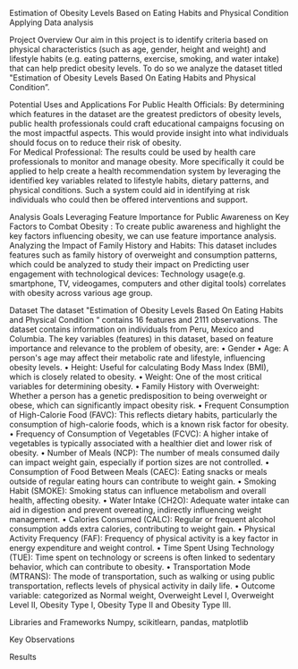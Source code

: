 

Estimation of Obesity Levels Based on Eating Habits and Physical Condition Applying Data analysis

Project Overview
Our aim in this project is to identify criteria based on physical characteristics (such as age, gender, height and weight) and lifestyle habits (e.g. eating patterns, exercise, smoking, and water intake) that can help predict obesity levels. To do so we analyze the dataset titled  "Estimation of Obesity Levels Based On Eating Habits and Physical Condition”.   

Potential Uses and Applications
For Public Health Officials: By determining which features in the dataset are the greatest predictors of obesity levels, public health professionals could craft educational campaigns focusing on the most impactful aspects. This would provide insight into what individuals should focus on to reduce their risk of obesity.  
For Medical Professional:  The results could be used by health care professionals to monitor and manage obesity. More specifically it could be applied to help create a health recommendation system by leveraging the identified key variables related to lifestyle habits, dietary patterns, and physical conditions.  Such a system could  aid in identifying at risk individuals who could  then be offered interventions and support.  

Analysis Goals
Leveraging Feature Importance for Public Awareness on Key Factors to Combat Obesity : To create public awareness and highlight the key factors influencing obesity, we can use feature importance analysis. 
Analyzing the Impact of Family History and Habits: This dataset includes features such as family history of overweight and consumption patterns, which could be analyzed to study their impact on 
Predicting user engagement with technological devices:  Technology usage(e.g. smartphone, TV, videogames, computers and other digital tools) correlates with obesity across various age group. 


Dataset
The dataset "Estimation of Obesity Levels Based On Eating Habits and Physical Condition “ contains 16 features and 2111 observations. The dataset contains information on individuals from Peru, Mexico and Columbia.
The key variables (features) in this dataset, based on feature importance and relevance to the problem of obesity, are:
•	Gender
•	Age:  A person's age may affect their metabolic rate and lifestyle, influencing obesity levels.
•	Height: Useful for calculating Body Mass Index (BMI), which is closely related to obesity.
•	Weight: One of the most critical variables for determining obesity.
•	Family History with Overweight: Whether a person has a genetic predisposition to being overweight or obese, which can significantly impact obesity risk.
•	Frequent Consumption of High-Calorie Food (FAVC): This reflects dietary habits, particularly the consumption of high-calorie foods, which is a known risk factor for obesity.
•	Frequency of Consumption of Vegetables (FCVC): A higher intake of vegetables is typically associated with a healthier diet and lower risk of obesity.
•	Number of Meals (NCP): The number of meals consumed daily can impact weight gain, especially if portion sizes are not controlled.
•	Consumption of Food Between Meals (CAEC): Eating snacks or meals outside of regular eating hours can contribute to weight gain.
•	Smoking Habit (SMOKE): Smoking status can influence metabolism and overall health, affecting obesity.
•	Water Intake (CH2O): Adequate water intake can aid in digestion and prevent overeating, indirectly influencing weight management.
•	Calories Consumed (CALC): Regular or frequent alcohol consumption adds extra calories, contributing to weight gain.
•	Physical Activity Frequency (FAF): Frequency of physical activity is a key factor in energy expenditure and weight control.
•	Time Spent Using Technology (TUE): Time spent on technology or screens is often linked to sedentary behavior, which can contribute to obesity.
•	Transportation Mode (MTRANS): The mode of transportation, such as walking or using public transportation, reflects levels of physical activity in daily life.
•	Outcome variable: categorized as Normal weight, Overweight Level I, Overweight Level II, Obesity Type I, Obesity Type II and Obesity Type III.

Libraries and Frameworks
Numpy, scikitlearn, pandas, matplotlib

Key Observations


Results



